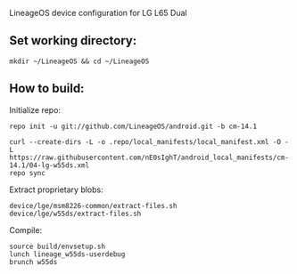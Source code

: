 LineageOS device configuration for LG L65 Dual

Set working directory:
-------------

    mkdir ~/LineageOS && cd ~/LineageOS

How to build:
-------------

Initialize repo:

    repo init -u git://github.com/LineageOS/android.git -b cm-14.1

    curl --create-dirs -L -o .repo/local_manifests/local_manifest.xml -O -L https://raw.githubusercontent.com/nE0sIghT/android_local_manifests/cm-14.1/04-lg-w55ds.xml
    repo sync

Extract proprietary blobs:

    device/lge/msm8226-common/extract-files.sh
    device/lge/w55ds/extract-files.sh

Compile:

    source build/envsetup.sh
    lunch lineage_w55ds-userdebug
    brunch w55ds

